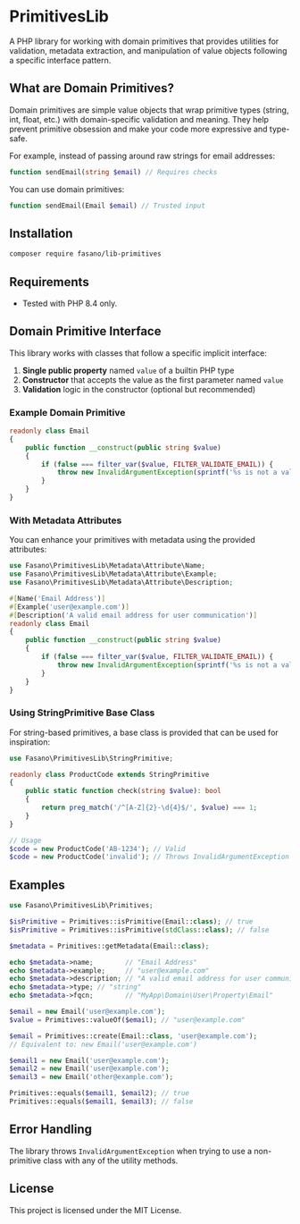 # PrimitivesLib

A PHP library for working with domain primitives that provides utilities for validation, metadata extraction, and manipulation of value objects following a specific interface pattern.

## What are Domain Primitives?

Domain primitives are simple value objects that wrap primitive types (string, int, float, etc.) with domain-specific validation and meaning. They help prevent primitive obsession and make your code more expressive and type-safe.

For example, instead of passing around raw strings for email addresses:
```php
function sendEmail(string $email) // Requires checks
```

You can use domain primitives:
```php
function sendEmail(Email $email) // Trusted input
```

## Installation

```bash
composer require fasano/lib-primitives
```

## Requirements

- Tested with PHP 8.4 only.

## Domain Primitive Interface

This library works with classes that follow a specific implicit interface:

1. **Single public property** named `value` of a builtin PHP type
2. **Constructor** that accepts the value as the first parameter named `value`
3. **Validation** logic in the constructor (optional but recommended)

### Example Domain Primitive

```php
readonly class Email
{
    public function __construct(public string $value)
    {
        if (false === filter_var($value, FILTER_VALIDATE_EMAIL)) {
            throw new InvalidArgumentException(sprintf('%s is not a valid email', $value));
        }
    }
}
```

### With Metadata Attributes

You can enhance your primitives with metadata using the provided attributes:

```php
use Fasano\PrimitivesLib\Metadata\Attribute\Name;
use Fasano\PrimitivesLib\Metadata\Attribute\Example;
use Fasano\PrimitivesLib\Metadata\Attribute\Description;

#[Name('Email Address')]
#[Example('user@example.com')]
#[Description('A valid email address for user communication')]
readonly class Email
{
    public function __construct(public string $value)
    {
        if (false === filter_var($value, FILTER_VALIDATE_EMAIL)) {
            throw new InvalidArgumentException(sprintf('%s is not a valid email', $value));
        }
    }
}
```

### Using StringPrimitive Base Class

For string-based primitives, a base class is provided that can be used for inspiration:

```php
use Fasano\PrimitivesLib\StringPrimitive;

readonly class ProductCode extends StringPrimitive
{
    public static function check(string $value): bool
    {
        return preg_match('/^[A-Z]{2}-\d{4}$/', $value) === 1;
    }
}

// Usage
$code = new ProductCode('AB-1234'); // Valid
$code = new ProductCode('invalid'); // Throws InvalidArgumentException
```

## Examples

```php
use Fasano\PrimitivesLib\Primitives;

$isPrimitive = Primitives::isPrimitive(Email::class); // true
$isPrimitive = Primitives::isPrimitive(stdClass::class); // false
```

```php
$metadata = Primitives::getMetadata(Email::class);

echo $metadata->name;        // "Email Address"
echo $metadata->example;     // "user@example.com"
echo $metadata->description; // "A valid email address for user communication"
echo $metadata->type; // "string"
echo $metadata->fqcn;        // "MyApp\Domain\User\Property\Email"
```

```php
$email = new Email('user@example.com');
$value = Primitives::valueOf($email); // "user@example.com"
```

```php
$email = Primitives::create(Email::class, 'user@example.com');
// Equivalent to: new Email('user@example.com')
```

```php
$email1 = new Email('user@example.com');
$email2 = new Email('user@example.com');
$email3 = new Email('other@example.com');

Primitives::equals($email1, $email2); // true
Primitives::equals($email1, $email3); // false
```

## Error Handling

The library throws `InvalidArgumentException` when trying to use a non-primitive class with any of the utility methods.

## License

This project is licensed under the MIT License.
